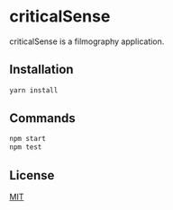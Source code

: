 
# criticalSense

criticalSense is a filmography application.

## Installation

```bash
yarn install
```
## Commands

```bash
npm start 
npm test
```

## License

[MIT](https://choosealicense.com/licenses/mit/)

